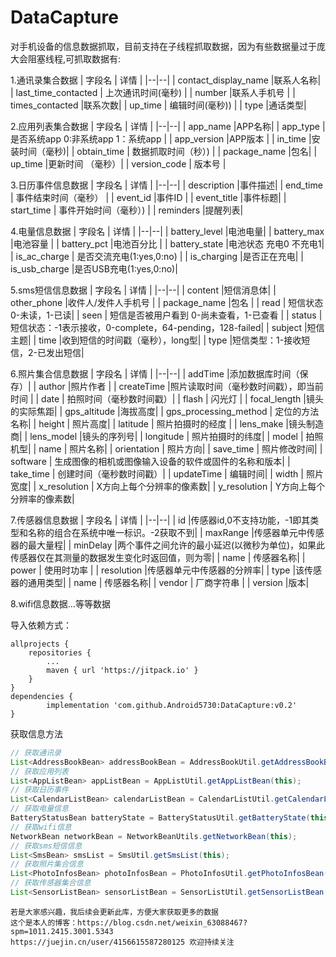 # DataCapture
对手机设备的信息数据抓取，目前支持在子线程抓取数据，因为有些数据量过于庞大会阻塞线程,可抓取数据有:

1.通讯录集合数据
| 字段名 | 详情 |
|--|--|
| contact_display_name |联系人名称|
| last_time_contacted | 上次通讯时间(毫秒) |
| number |联系人手机号 |
| times_contacted |联系次数|
| up_time | 编辑时间(毫秒)) |
| type |通话类型|

2.应用列表集合数据
| 字段名 | 详情 |
|--|--|
| app_name |APP名称|
| app_type | 是否系统app 0:非系统app 1：系统app |
| app_version |APP版本 |
| in_time |安装时间（毫秒)|
| obtain_time | 数据抓取时间（秒）) |
| package_name |包名|
| up_time |更新时间 （毫秒）|
| version_code |  版本号 |

3.日历事件信息数据
| 字段名 | 详情 |
|--|--|
| description |事件描述|
| end_time | 事件结束时间（毫秒） |
| event_id |事件ID |
| event_title |事件标题|
| start_time | 事件开始时间（毫秒）) |
| reminders |提醒列表|

4.电量信息数据
| 字段名 | 详情 |
|--|--|
| battery_level |电池电量|
| battery_max |电池容量 |
| battery_pct |电池百分比 |
| battery_state |电池状态 充电0 不充电1|
| is_ac_charge | 是否交流充电(1:yes,0:no) |
| is_charging |是否正在充电|
| is_usb_charge |是否USB充电(1:yes,0:no)|

5.sms短信信息数据
| 字段名 | 详情 |
|--|--|
| content |短信消息体|
| other_phone |收件⼈/发件⼈⼿机号 |
| package_name |包名 |
| read | 短信状态 0-未读，1-已读|
| seen | 短信是否被用户看到 0-尚未查看，1-已查看 |
| status |短信状态：-1表示接收，0-complete，64-pending，128-failed|
| subject |短信主题|
| time |收到短信的时间戳（毫秒），long型|
| type |短信类型：1-接收短信，2-已发出短信|

6.照片集合信息数据
| 字段名 | 详情 |
|--|--|
| addTime |添加数据库时间（保存）|
| author |照片作者 |
| createTime |照片读取时间（毫秒数时间戳），即当前时间 |
| date | 拍照时间（毫秒数时间戳）|
| flash | 闪光灯 |
| focal_length |镜头的实际焦距|
| gps_altitude |海拔高度|
| gps_processing_method | 定位的方法名称|
| height | 照片高度|
| latitude | 照片拍摄时的经度 |
| lens_make |镜头制造商|
| lens_model |镜头的序列号|
| longitude | 照片拍摄时的纬度|
| model | 拍照机型|
| name | 照片名称|
| orientation |  照片方向|
| save_time | 照片修改时间|
| software | 生成图像的相机或图像输入设备的软件或固件的名称和版本|
| take_time |  创建时间（毫秒数时间戳）|
| updateTime | 编辑时间|
| width | 照片宽度|
| x_resolution |  X方向上每个分辨率的像素数|
| y_resolution |  Y方向上每个分辨率的像素数|

7.传感器信息数据
| 字段名 | 详情 |
|--|--|
| id |传感器id,0不支持功能，-1即其类型和名称的组合在系统中唯一标识。-2获取不到|
| maxRange |传感器单元中传感器的最大量程|
| minDelay |两个事件之间允许的最小延迟(以微秒为单位)，如果此传感器仅在其测量的数据发生变化时返回值，则为零|
| name | 传感器名称|
| power | 使用时功率 |
| resolution |传感器单元中传感器的分辨率|
| type |该传感器的通用类型|
| name | 传感器名称|
| vendor | 厂商字符串 |
| version |版本|

8.wifi信息数据...等等数据

导入依赖方式：

    allprojects {
        repositories {
            ...
            maven { url 'https://jitpack.io' }
        }
    }
    dependencies {
	        implementation 'com.github.Android5730:DataCapture:v0.2'
	}

获取信息方法
```java
// 获取通讯录
List<AddressBookBean> addressBookBean = AddressBookUtil.getAddressBookBean(getBaseContext());
// 获取应用列表
List<AppListBean> appListBean = AppListUtil.getAppListBean(this);
// 获取日历事件
List<CalendarListBean> calendarListBean = CalendarListUtil.getCalendarListBean(this);
// 获取电量信息
BatteryStatusBean batteryState = BatteryStatusUtil.getBatteryState(this);
// 获取wifi信息
NetworkBean networkBean = NetworkBeanUtils.getNetworkBean(this);
// 获取sms短信信息
List<SmsBean> smsList = SmsUtil.getSmsList(this);
// 获取照片集合信息
List<PhotoInfosBean> photoInfosBean = PhotoInfosUtil.getPhotoInfosBean(this, LocationUtils.getInstance(this).showLocation());
// 获取传感器集合信息
List<SensorListBean> sensorListBean = SensorListUtil.getSensorListBean(this);

```
    若是大家感兴趣，我后续会更新此库，方便大家获取更多的数据
    这个是本人的博客：https://blog.csdn.net/weixin_63088467?spm=1011.2415.3001.5343 
    https://juejin.cn/user/4156615587280125 欢迎持续关注
